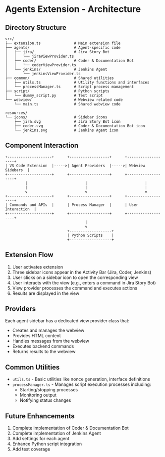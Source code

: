 # Agents Extension - Architecture

## Directory Structure

```
src/
├── extension.ts               # Main extension file
├── agents/                    # Agent-specific code
│   ├── jira/                  # Jira Story Bot
│   │   └── jiraViewProvider.ts
│   ├── coder/                 # Coder & Documentation Bot
│   │   └── coderViewProvider.ts
│   └── jenkins/               # Jenkins Agent
│       └── jenkinsViewProvider.ts
├── common/                    # Shared utilities
│   ├── utils.ts               # Utility functions and interfaces
│   └── processManager.ts      # Script process management
├── script/                    # Python scripts
│   └── dummy_script.py        # Test script
└── webview/                   # Webview related code
    └── main.ts                # Shared webview code

resources/
└── icons/                     # Sidebar icons
    ├── jira.svg               # Jira Story Bot icon
    ├── coder.svg              # Coder & Documentation Bot icon
    └── jenkins.svg            # Jenkins Agent icon
```

## Component Interaction

```
+--------------------+      +------------------+      +-------------------+
| VS Code Extension  |----->| Agent Providers  |----->| Webview Sidebars  |
+--------------------+      +------------------+      +-------------------+
         |                          |                          |
         |                          |                          |
         v                          v                          v
+--------------------+      +------------------+      +-------------------+
| Commands and APIs  |      | Process Manager  |      | User Interaction  |
+--------------------+      +------------------+      +-------------------+
                                    |
                                    v
                            +-------------------+
                            | Python Scripts    |
                            +-------------------+
```

## Extension Flow

1. User activates extension
2. Three sidebar icons appear in the Activity Bar (Jira, Coder, Jenkins)
3. User clicks on a sidebar icon to open the corresponding view
4. User interacts with the view (e.g., enters a command in Jira Story Bot)
5. View provider processes the command and executes actions
6. Results are displayed in the view

## Providers

Each agent sidebar has a dedicated view provider class that:
- Creates and manages the webview
- Provides HTML content
- Handles messages from the webview
- Executes backend commands
- Returns results to the webview

## Common Utilities

- `utils.ts` - Basic utilities like nonce generation, interface definitions
- `processManager.ts` - Manages script execution processes including:
  - Starting/stopping processes
  - Monitoring output
  - Notifying status changes

## Future Enhancements

1. Complete implementation of Coder & Documentation Bot
2. Complete implementation of Jenkins Agent
3. Add settings for each agent
4. Enhance Python script integration
5. Add test coverage
